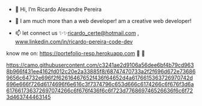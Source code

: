 - 👋 Hi, I’m Ricardo Alexandre Pereira
- 👀 I am much more than a web developer! am a creative web developer!


- 📫 let connect us ✨✨ricardo_certe@hotmail.com , www.linkedin.com/in/ricardo-pereira-code-dev

know me on:   https://portefolio-resp.herokuapp.com   👀 👀


https://camo.githubusercontent.com/c3241ae2d9106a56dee6bf4b79cd9638b966f431ee4162fd012c20e2a33885f8/68747470733a2f2f696d672e736869656c64732e696f2f62616467652f436f64652d4a6176615363726970742d696e666f726d6174696f6e616c3f7374796c653d666c6174266c6f676f3d6a617661736372697074266c6f676f436f6c6f723d776869746526636f6c6f723d463744463145
